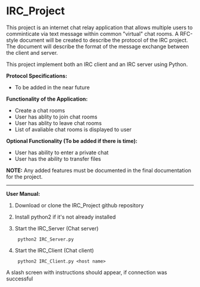 # IRC_Project
This project is an internet chat relay application that allows multiple users to comminticate via text message within common "virtual" chat rooms. A RFC-style document will be created to describe the protocol of the IRC project. The document will describe the format of the message exchange between the client and server.

This project implement both an IRC client and an IRC server using Python.

__Protocol Specifications:__

* To be added in the near future

__Functionality of the Application:__

* Create a chat rooms
* User has ablity to join chat rooms
* User has ablity to leave chat rooms
* List of avaliable chat rooms is displayed to user

__Optional Functionality (To be added if there is time):__

* User has ability to enter a private chat
* User has the ability to transfer files

__NOTE:__ Any added features must be documented in the final documentation for the project.

-------------------------------------------------------------------------
__User Manual:__
1) Download or clone the IRC_Project github repository
2) Install python2 if it's not already installed
3) Start the IRC_Server (Chat server)

        python2 IRC_Server.py


4) Start the IRC_Client (Chat client)

        python2 IRC_Client.py <host name>
        
A slash screen with instructions should appear, if connection was successful

